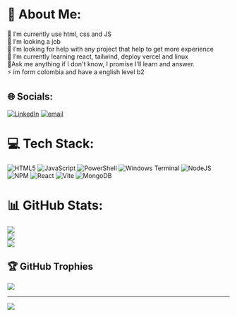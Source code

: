 # 💫 About Me:
🔭 I’m currently  use html, css and JS <br>👯 I’m looking a job<br>🤝 I’m looking for help with any project that help to get more experience<br>🌱 I’m currently learning react, tailwind, deploy vercel and linux<br>💬Ask me anything if I don't know, I promise I'll learn and answer.<br>⚡ im form colombia and have a english level b2


## 🌐 Socials:
[![LinkedIn](https://img.shields.io/badge/LinkedIn-%230077B5.svg?logo=linkedin&logoColor=white)](https://linkedin.com/in/juli4ndvlp) [![email](https://img.shields.io/badge/Email-D14836?logo=gmail&logoColor=white)](mailto:juliandvlp01@gmail.com) 

# 💻 Tech Stack:
![HTML5](https://img.shields.io/badge/html5-%23E34F26.svg?style=for-the-badge&logo=html5&logoColor=white) ![JavaScript](https://img.shields.io/badge/javascript-%23323330.svg?style=for-the-badge&logo=javascript&logoColor=%23F7DF1E) ![PowerShell](https://img.shields.io/badge/PowerShell-%235391FE.svg?style=for-the-badge&logo=powershell&logoColor=white) ![Windows Terminal](https://img.shields.io/badge/Windows%20Terminal-%234D4D4D.svg?style=for-the-badge&logo=windows-terminal&logoColor=white) ![NodeJS](https://img.shields.io/badge/node.js-6DA55F?style=for-the-badge&logo=node.js&logoColor=white) ![NPM](https://img.shields.io/badge/NPM-%23CB3837.svg?style=for-the-badge&logo=npm&logoColor=white) ![React](https://img.shields.io/badge/react-%2320232a.svg?style=for-the-badge&logo=react&logoColor=%2361DAFB) ![Vite](https://img.shields.io/badge/vite-%23646CFF.svg?style=for-the-badge&logo=vite&logoColor=white) ![MongoDB](https://img.shields.io/badge/MongoDB-%234ea94b.svg?style=for-the-badge&logo=mongodb&logoColor=white)
# 📊 GitHub Stats:
![](https://github-readme-stats.vercel.app/api?username=Juli4ndvlp&theme=merko&hide_border=false&include_all_commits=true&count_private=true)<br/>
![](https://nirzak-streak-stats.vercel.app/?user=Juli4ndvlp&theme=merko&hide_border=false)<br/>
![](https://github-readme-stats.vercel.app/api/top-langs/?username=Juli4ndvlp&theme=merko&hide_border=false&include_all_commits=true&count_private=true&layout=compact)

## 🏆 GitHub Trophies
![](https://github-profile-trophy.vercel.app/?username=Juli4ndvlp&theme=radical&no-frame=false&no-bg=true&margin-w=4)

---
[![](https://visitcount.itsvg.in/api?id=Juli4ndvlp&icon=0&color=0)](https://visitcount.itsvg.in)

<!-- Proudly created with GPRM ( https://gprm.itsvg.in ) -->
